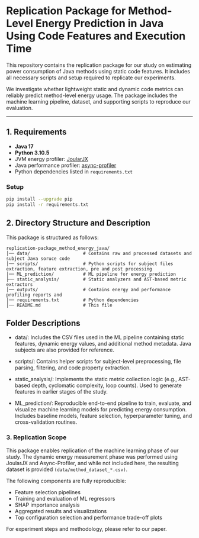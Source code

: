 # Replication Package for Method-Level Energy Prediction in Java Using Code Features and Execution Time

This repository contains the replication package for our study on estimating power consumption of Java methods using static code features. It includes all necessary scripts and setup required to replicate our experiments.

We investigate whether lightweight static and dynamic code metrics can reliably predict method-level energy usage. The package includes the machine learning pipeline, dataset, and supporting scripts to reproduce our evaluation.

---

## 1. Requirements

- **Java 17**  
- **Python 3.10.5**  
- JVM energy profiler: [JoularJX](https://www.noureddine.org/research/joular/joularjx)  
- Java performance profiler: [async-profiler](https://github.com/async-profiler/async-profiler)
- Python dependencies listed in `requirements.txt`

### Setup

```bash
pip install --upgrade pip
pip install -r requirements.txt
```

## 2. Directory Structure and Description

This package is structured as follows:

```plaintext
replication-package_method_energy_java/
│── data/                    # Contains raw and processed datasets and subject Java soruce code
│── scripts/                 # Python scripts for subject files extraction, feature extraction, pre and post processing
│── ML_prediction/           # ML pipeline for energy prediction
├── static_analysis/         # Static analyzers and AST-based metric extractors
│── outputs/                 # Contains energy and performance profiling reports and 
│── requirements.txt         # Python dependencies
│── README.md                # This file
```

## Folder Descriptions
- data/: Includes the CSV files used in the ML pipeline containing static features, dynamic energy values, and additional method metadata. Java subjects are also provided for reference.

- scripts/: Contains helper scripts for subject-level preprocessing, file parsing, filtering, and code property extraction.

- static_analysis/: Implements the static metric collection logic (e.g., AST-based depth, cyclomatic complexity, loop counts). Used to generate features in earlier stages of the study.

- ML_prediction/: Reproducible end-to-end pipeline to train, evaluate, and visualize machine learning models for predicting energy consumption. Includes baseline models, feature selection, hyperparameter tuning, and cross-validation routines.

### 3. Replication Scope
This package enables replication of the machine learning phase of our study.
The dynamic energy measurement phase was performed using JoularJX and Async-Profiler, and while not included here, the resulting dataset is provided ```(data/method_dataset_*.csv)```.

The following components are fully reproducible:
- Feature selection pipelines
- Training and evaluation of ML regressors
- SHAP importance analysis
- Aggregated results and visualizations
- Top configuration selection and performance trade-off plots

For experiment steps and methodology, please refer to our paper.


